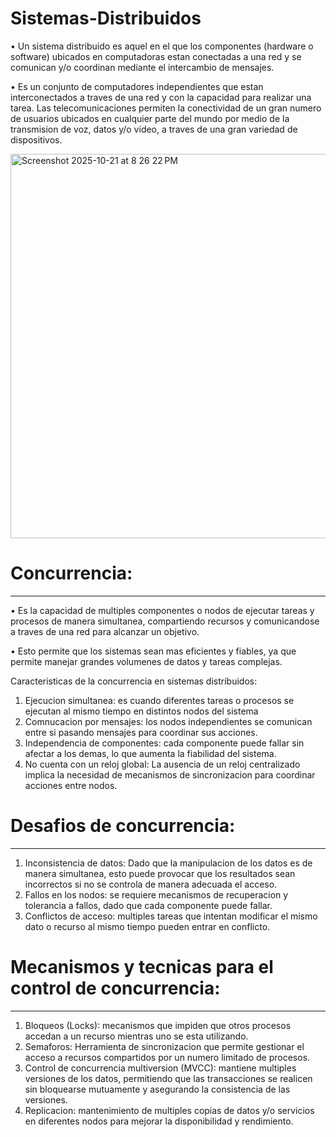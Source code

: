 # Sistemas-Distribuidos

•	Un sistema distribuido es aquel en el que los componentes (hardware o software) ubicados en computadoras estan conectadas a una red y se comunican y/o coordinan mediante el intercambio de mensajes. 

•	Es un conjunto de computadores independientes que estan interconectados a traves de una red y con la capacidad para realizar una tarea. Las telecomunicaciones permiten la conectividad de un gran numero de usuarios ubicados en cualquier parte del mundo por medio de la transmision de voz, datos y/o video, a traves de una gran variedad de dispositivos. 

<img width="714" height="615" alt="Screenshot 2025-10-21 at 8 26 22 PM" src="https://github.com/user-attachments/assets/bf3c4eaf-10bc-450f-a3d0-2ce68c959c19" />

#  Concurrencia:
----

•	Es la capacidad de multiples componentes o nodos de ejecutar tareas y procesos de manera simultanea, compartiendo recursos y comunicandose a traves de una red para alcanzar un objetivo.

•	Esto permite que los sistemas sean mas eficientes y fiables, ya que permite manejar grandes volumenes de datos y tareas complejas.

Caracteristicas de la concurrencia en sistemas distribuidos:

1)	Ejecucion simultanea:   es cuando diferentes tareas o procesos se ejecutan al mismo tiempo en distintos nodos del sistema 
2)	Comnucacion por mensajes: los nodos independientes se comunican entre si pasando mensajes para coordinar sus acciones. 
3)	Independencia de componentes: cada componente puede fallar sin afectar a los demas, lo que aumenta la fiabilidad del sistema. 
4)	No cuenta con un reloj global: La ausencia de un reloj centralizado implica la necesidad de mecanismos de sincronizacion para coordinar acciones entre nodos. 

#  Desafios de concurrencia:
----

1)	Inconsistencia de datos: Dado que la manipulacion de los datos es de manera simultanea, esto puede provocar que los resultados sean incorrectos si no se controla de manera adecuada el acceso. 
2)	Fallos en los nodos: se requiere mecanismos de recuperacion y tolerancia a fallos, dado que cada componente puede fallar. 
3)	Conflictos de acceso: multiples tareas que intentan modificar el mismo dato o recurso al mismo tiempo pueden entrar en conflicto. 


#  Mecanismos y tecnicas para el control de concurrencia: 

----

1)	Bloqueos (Locks): mecanismos que impiden que otros procesos accedan a un recurso mientras uno se esta utilizando. 
2)	Semaforos: Herramienta de sincronizacion que permite gestionar el acceso a recursos compartidos por un numero limitado de procesos. 
3)	Control de concurrencia multiversion (MVCC): mantiene multiples versiones de los datos, permitiendo que las transacciones se realicen sin bloquearse mutuamente y asegurando la consistencia de las versiones. 
4)	Replicacion: mantenimiento de multiples copias de datos y/o servicios en diferentes nodos para mejorar la disponibilidad y rendimiento. 



